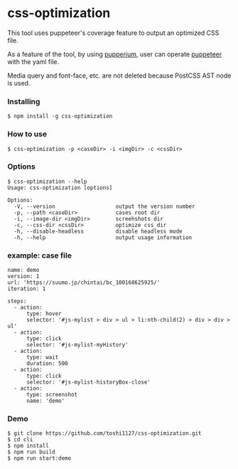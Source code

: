 # css-optimization

This tool uses puppeteer's coverage feature to output an optimized CSS file.

As a feature of the tool, by using [pupperium](https://github.com/akito0107/pupperium), user can operate [puppeteer](https://github.com/GoogleChrome/puppeteer) with the yaml file.

Media query and font-face, etc. are not deleted because PostCSS AST node is used.

### Installing
```
$ npm install -g css-optimization
```

### How to use
```
$ css-optimization -p <caseDir> -i <imgDir> -c <cssDir>
```

### Options
```
$ css-optimization --help
Usage: css-optimization [options]

Options:
  -V, --version                   output the version number
  -p, --path <caseDir>            cases root dir
  -i, --image-dir <imgDir>        screehshots dir
  -c, --css-dir <cssDir>          optimize css dir
  -h, --disable-headless          disable headless mode
  -h, --help                      output usage information
```

### example: case file
```
name: demo
version: 1
url: 'https://suumo.jp/chintai/bc_100168625925/'
iteration: 1

steps:
  - action:
      type: hover
      selector: '#js-mylist > div > ul > li:nth-child(2) > div > div > ul'
  - action:
      type: click
      selector: '#js-mylist-myHistory' 
  - action:
      type: wait
      duration: 500
  - action:
      type: click
      selector: '#js-mylist-historyBox-close' 
  - action:
      type: screenshot
      name: 'demo'
```

### Demo
```
$ git clone https://github.com/toshi1127/css-optimization.git
$ cd cli
$ npm install
$ npm run build
$ npm run start:demo
```
